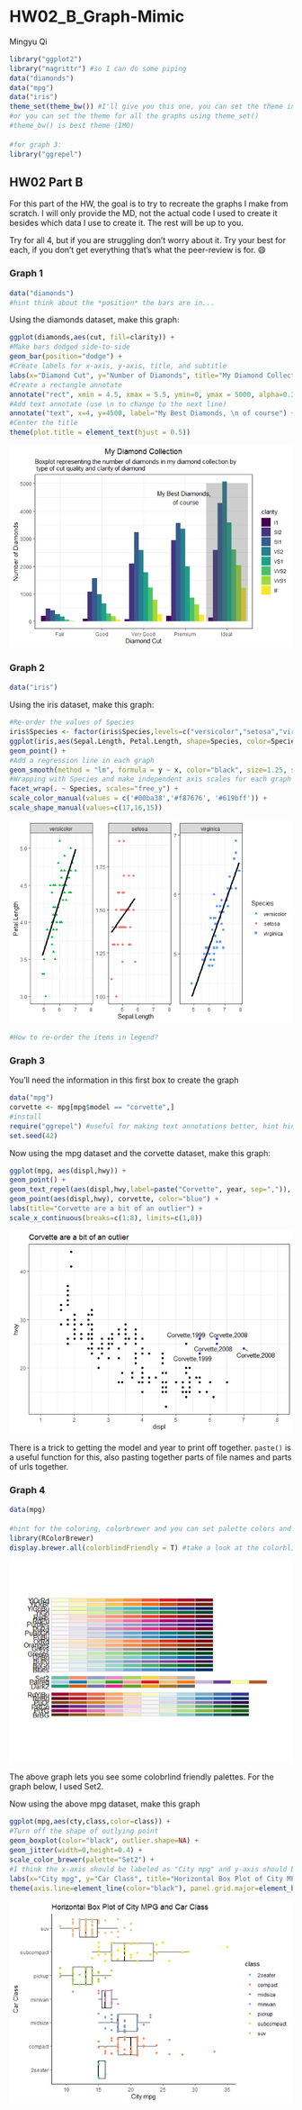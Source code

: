 HW02\_B\_Graph-Mimic
================
Mingyu Qi

``` r
library("ggplot2")
library("magrittr") #so I can do some piping
data("diamonds")
data("mpg")
data("iris")
theme_set(theme_bw()) #I'll give you this one, you can set the theme individually for graphs
#or you can set the theme for all the graphs using theme_set()
#theme_bw() is best theme (IMO)

#for graph 3:
library("ggrepel")
```

## HW02 Part B

For this part of the HW, the goal is to try to recreate the graphs I
make from scratch. I will only provide the MD, not the actual code I
used to create it besides which data I use to create it. The rest will
be up to you.

Try for all 4, but if you are struggling don’t worry about it. Try your
best for each, if you don’t get everything that’s what the peer-review
is for. :smile:

### Graph 1

``` r
data("diamonds")
#hint think about the *position* the bars are in...
```

Using the diamonds dataset, make this graph:

``` r
ggplot(diamonds,aes(cut, fill=clarity)) + 
#Make bars dodged side-to-side
geom_bar(position="dodge") + 
#Create labels for x-axis, y-axis, title, and subtitle
labs(x="Diamond Cut", y="Number of Diamonds", title="My Diamond Collection", subtitle="Boxplot representing the number of diamonds in my diamond collection by \n type of cut quality and clarity of diamond") +
#Create a rectangle annotate
annotate("rect", xmin = 4.5, xmax = 5.5, ymin=0, ymax = 5000, alpha=0.3) +
#Add text annotate (use \n to change to the next line)
annotate("text", x=4, y=4500, label="My Best Diamonds, \n of course") +
#Center the title 
theme(plot.title = element_text(hjust = 0.5)) 
```

![](HW02_B_Mimic_starter_files/figure-gfm/graph1%20code-1.png)<!-- -->

### Graph 2

``` r
data("iris")
```

Using the iris dataset, make this graph:

``` r
#Re-order the values of Species 
iris$Species <- factor(iris$Species,levels=c("versicolor","setosa","virginica"))
ggplot(iris,aes(Sepal.Length, Petal.Length, shape=Species, color=Species)) + 
geom_point() +
#Add a regression line in each graph
geom_smooth(method = "lm", formula = y ~ x, color="black", size=1.25, se=FALSE, span=1) + 
#Wrapping with Species and make independent axis scales for each graph 
facet_wrap(. ~ Species, scales="free_y") + 
scale_color_manual(values = c('#00ba38','#f87676', '#619bff')) +
scale_shape_manual(values=c(17,16,15)) 
```

![](HW02_B_Mimic_starter_files/figure-gfm/graph%202%20code-1.png)<!-- -->

``` r
#How to re-order the items in legend? 
```

### Graph 3

You’ll need the information in this first box to create the graph

``` r
data("mpg")
corvette <- mpg[mpg$model == "corvette",]
#install
require("ggrepel") #useful for making text annotations better, hint hint
set.seed(42)
```

Now using the mpg dataset and the corvette dataset, make this graph:

``` r
ggplot(mpg, aes(displ,hwy)) + 
geom_point() + 
geom_text_repel(aes(displ,hwy,label=paste("Corvette", year, sep=",")), corvette) +
geom_point(aes(displ,hwy), corvette, color="blue") +
labs(title="Corvette are a bit of an outlier") + 
scale_x_continuous(breaks=c(1:8), limits=c(1,8))
```

![](HW02_B_Mimic_starter_files/figure-gfm/graoh%203%20code-1.png)<!-- -->

There is a trick to getting the model and year to print off together.
`paste()` is a useful function for this, also pasting together parts of
file names and parts of urls together.

### Graph 4

``` r
data(mpg)

#hint for the coloring, colorbrewer and you can set palette colors and make your graphs colorblind friendly
library(RColorBrewer)
display.brewer.all(colorblindFriendly = T) #take a look at the colorblindfriendly options
```

![](HW02_B_Mimic_starter_files/figure-gfm/unnamed-chunk-4-1.png)<!-- -->

The above graph lets you see some colobrlind friendly palettes. For the
graph below, I used Set2.

Now using the above mpg dataset, make this graph

``` r
ggplot(mpg,aes(cty,class,color=class)) + 
#Turn off the shape of outlying point
geom_boxplot(color="black", outlier.shape=NA) + 
geom_jitter(width=0,height=0.4) +
scale_color_brewer(palette="Set2") +
#I think the x-axis should be labeled as "City mpg" and y-axis should be labeled as "Car Class"
labs(x="City mpg", y="Car Class", title="Horizontal Box Plot of City MPG and Car Class") + 
theme(axis.line=element_line(color="black"), panel.grid.major=element_blank(), panel.grid.minor= element_blank(), panel.background=element_blank(), panel.border=element_blank()) 
```

![](HW02_B_Mimic_starter_files/figure-gfm/graph%204%20code-1.png)<!-- -->
